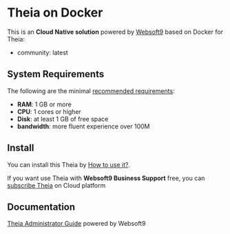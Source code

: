 # Theia on Docker  

This is an **Cloud Native solution** powered by [Websoft9](https://www.websoft9.com) based on Docker for Theia:

 - community:  latest


## System Requirements

The following are the minimal [recommended requirements](https://registry.hub.docker.com/r/theiaide/theia):

* **RAM**: 1 GB or more
* **CPU**: 1 cores or higher
* **Disk**: at least 1 GB of free space
* **bandwidth**: more fluent experience over 100M  

## Install

You can install this Theia by [How to use it?](https://github.com/Websoft9/docker-library#how-to-use-it).   

If you want use Theia with **Websoft9 Business Support** free, you can [subscribe Theia](https://www.websoft9.com/apps) on Cloud platform

## Documentation

[Theia Administrator Guide](https://support.websoft9.com/docs/theia) powered by Websoft9